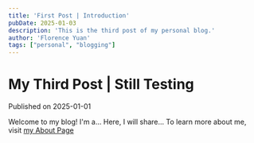 ```yaml
---
title: 'First Post | Introduction'
pubDate: 2025-01-03
description: 'This is the third post of my personal blog.'
author: 'Florence Yuan'
tags: ["personal", "blogging"]
---
```


# My Third Post | Still Testing

Published on 2025-01-01

Welcome to my blog!  I'm a...  Here, I will share...
To learn more about me, visit [my About Page](/about/)